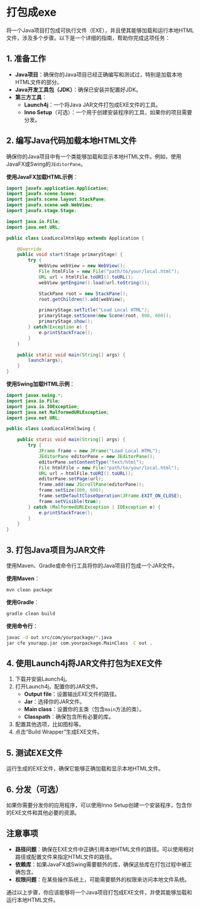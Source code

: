 # 打包成exe

将一个Java项目打包成可执行文件（EXE），并且使其能够加载和运行本地HTML文件，涉及多个步骤。以下是一个详细的指南，帮助你完成这项任务：

## 1. 准备工作

- **Java项目**：确保你的Java项目已经正确编写和测试过，特别是加载本地HTML文件的部分。
- **Java开发工具包（JDK）**：确保已安装并配置好JDK。
- **第三方工具**：
  - **Launch4j**：一个将Java JAR文件打包成EXE文件的工具。
  - **Inno Setup**（可选）：一个用于创建安装程序的工具，如果你的项目需要分发。

## 2. 编写Java代码加载本地HTML文件

确保你的Java项目中有一个类能够加载和显示本地HTML文件。例如，使用JavaFX或Swing的`JEditorPane`。

**使用JavaFX加载HTML示例**：

```java
import javafx.application.Application;
import javafx.scene.Scene;
import javafx.scene.layout.StackPane;
import javafx.scene.web.WebView;
import javafx.stage.Stage;

import java.io.File;
import java.net.URL;

public class LoadLocalHtmlApp extends Application {

    @Override
    public void start(Stage primaryStage) {
        try {
            WebView webView = new WebView();
            File htmlFile = new File("path/to/your/local.html");
            URL url = htmlFile.toURI().toURL();
            webView.getEngine().load(url.toString());

            StackPane root = new StackPane();
            root.getChildren().add(webView);

            primaryStage.setTitle("Load Local HTML");
            primaryStage.setScene(new Scene(root, 800, 600));
            primaryStage.show();
        } catch(Exception e) {
            e.printStackTrace();
        }
    }

    public static void main(String[] args) {
        launch(args);
    }
}
```

**使用Swing加载HTML示例**：

```java
import javax.swing.*;
import java.io.File;
import java.io.IOException;
import java.net.MalformedURLException;
import java.net.URL;

public class LoadLocalHtmlSwing {

    public static void main(String[] args) {
        try {
            JFrame frame = new JFrame("Load Local HTML");
            JEditorPane editorPane = new JEditorPane();
            editorPane.setContentType("text/html");
            File htmlFile = new File("path/to/your/local.html");
            URL url = htmlFile.toURI().toURL();
            editorPane.setPage(url);
            frame.add(new JScrollPane(editorPane));
            frame.setSize(800, 600);
            frame.setDefaultCloseOperation(JFrame.EXIT_ON_CLOSE);
            frame.setVisible(true);
        } catch (MalformedURLException | IOException e) {
            e.printStackTrace();
        }
    }
}
```

## 3. 打包Java项目为JAR文件

使用Maven、Gradle或命令行工具将你的Java项目打包成一个JAR文件。

**使用Maven**：

```sh
mvn clean package
```

**使用Gradle**：

```sh
gradle clean build
```

**使用命令行**：

```sh
javac -d out src/com/yourpackage/*.java
jar cfe yourapp.jar com.yourpackage.MainClass -C out .
```

## 4. 使用Launch4j将JAR文件打包为EXE文件

1. 下载并安装Launch4j。
2. 打开Launch4j，配置你的JAR文件。
   - **Output file**：设置输出EXE文件的路径。
   - **Jar**：选择你的JAR文件。
   - **Main class**：设置你的主类（包含`main`方法的类）。
   - **Classpath**：确保包含所有必要的库。
3. 配置其他选项，比如图标等。
4. 点击“Build Wrapper”生成EXE文件。

## 5. 测试EXE文件

运行生成的EXE文件，确保它能够正确加载和显示本地HTML文件。

## 6. 分发（可选）

如果你需要分发你的应用程序，可以使用Inno Setup创建一个安装程序，包含你的EXE文件和其他必要的资源。

## 注意事项

- **路径问题**：确保在EXE文件中正确引用本地HTML文件的路径。可以使用相对路径或配置文件来指定HTML文件的路径。
- **依赖库**：如果JavaFX或Swing需要额外的库，确保这些库在打包过程中被正确包含。
- **权限问题**：在某些操作系统上，可能需要额外的权限来访问本地文件系统。

通过以上步骤，你应该能够将一个Java项目打包成EXE文件，并使其能够加载和运行本地HTML文件。
